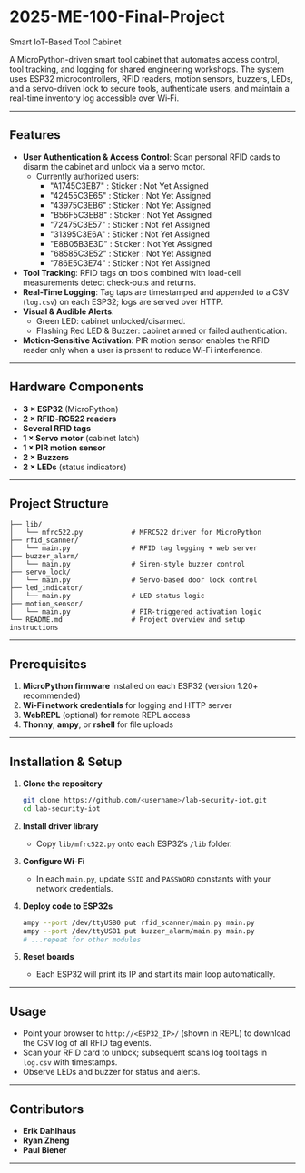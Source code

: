 # 2025-ME-100-Final-Project
Smart IoT-Based Tool Cabinet


A MicroPython-driven smart tool cabinet that automates access control, tool tracking, and logging for shared engineering workshops. The system uses ESP32 microcontrollers, RFID readers, motion sensors, buzzers, LEDs, and a servo-driven lock to secure tools, authenticate users, and maintain a real-time inventory log accessible over Wi‑Fi.

---

## Features

- **User Authentication & Access Control**: Scan personal RFID cards to disarm the cabinet and unlock via a servo motor.
  - Currently authorized users:
    - "A1745C3EB7" : Sticker : Not Yet Assigned
    - "42455C3E65" : Sticker : Not Yet Assigned
    - "43975C3EB6" : Sticker : Not Yet Assigned
    - "B56F5C3EB8" : Sticker : Not Yet Assigned
    - "72475C3E57" : Sticker : Not Yet Assigned
    - "31395C3E6A" : Sticker : Not Yet Assigned
    - "E8B05B3E3D" : Sticker : Not Yet Assigned
    - "68585C3E52" : Sticker : Not Yet Assigned
    - "786E5C3E74" : Sticker : Not Yet Assigned
- **Tool Tracking**: RFID tags on tools combined with load-cell measurements detect check‑outs and returns.
- **Real-Time Logging**: Tag taps are timestamped and appended to a CSV (`log.csv`) on each ESP32; logs are served over HTTP.
- **Visual & Audible Alerts**:
  - Green LED: cabinet unlocked/disarmed.
  - Flashing Red LED & Buzzer: cabinet armed or failed authentication.
- **Motion‑Sensitive Activation**: PIR motion sensor enables the RFID reader only when a user is present to reduce Wi‑Fi interference.

---

## Hardware Components

- **3 × ESP32** (MicroPython)
- **2 × RFID‑RC522 readers**
- **Several RFID tags**
- **1 × Servo motor** (cabinet latch)
- **1 × PIR motion sensor**
- **2 × Buzzers**
- **2 × LEDs** (status indicators)

---

## Project Structure

```
├── lib/
│   └── mfrc522.py            # MFRC522 driver for MicroPython
├── rfid_scanner/
│   └── main.py               # RFID tag logging + web server
├── buzzer_alarm/
│   └── main.py               # Siren-style buzzer control
├── servo_lock/
│   └── main.py               # Servo-based door lock control
├── led_indicator/
│   └── main.py               # LED status logic
├── motion_sensor/
│   └── main.py               # PIR‑triggered activation logic
└── README.md                 # Project overview and setup instructions
```

---

## Prerequisites

1. **MicroPython firmware** installed on each ESP32 (version 1.20+ recommended)
2. **Wi‑Fi network credentials** for logging and HTTP server
3. **WebREPL** (optional) for remote REPL access
4. **Thonny**, **ampy**, or **rshell** for file uploads

---

## Installation & Setup

1. **Clone the repository**

   ```bash
   git clone https://github.com/<username>/lab‑security‑iot.git
   cd lab‑security‑iot
   ```

2. **Install driver library**

   - Copy `lib/mfrc522.py` onto each ESP32’s `/lib` folder.

3. **Configure Wi‑Fi**

   - In each `main.py`, update `SSID` and `PASSWORD` constants with your network credentials.

4. **Deploy code to ESP32s**

   ```bash
   ampy --port /dev/ttyUSB0 put rfid_scanner/main.py main.py
   ampy --port /dev/ttyUSB1 put buzzer_alarm/main.py main.py
   # ...repeat for other modules
   ```

5. **Reset boards**

   - Each ESP32 will print its IP and start its main loop automatically.

---

## Usage

- Point your browser to `http://<ESP32_IP>/` (shown in REPL) to download the CSV log of all RFID tag events.
- Scan your RFID card to unlock; subsequent scans log tool tags in `log.csv` with timestamps.
- Observe LEDs and buzzer for status and alerts.

---

## Contributors

- **Erik Dahlhaus**
- **Ryan Zheng**
- **Paul Biener**

---

